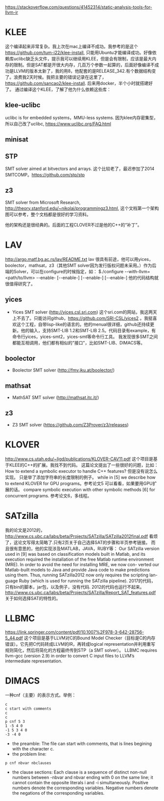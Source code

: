 https://stackoverflow.com/questions/41452314/static-analysis-tools-for-llvm-ir

# KLEE
这个编译起来非常复杂。我上次在mac上编译不成功。我参考的是这个 https://github.com/tum-i22/klee-install, 只能用Ubuntu才能编译成功。好像依赖库uclibc缺乏头文件，提示我可以继续用KLEE，但是会有限制，应该是最大内存的限制。但是SAT都是开很大内存，几百万个参数一起算的，后面好像编译不成功是LLVM的版本太新了，我的用8，他配套的是RELEASE_342.有个数据结构变了。浪费我2天时候。我把主要的错误记录在这里了，https://github.com/sancao2/klee-install.
后来用docker，半个小时就搭建好了。
通过编译这个KLEE，了解了他为什么依赖这些库：
## klee-uclibc
uclibc is for embedded systems，MMU-less systems. 因为klee内存密集型，所以自己改了uclibc, https://www.uclibc.org/FAQ.html
## minisat

## STP
SMT solver aimed at bitvectors and arrays. 这个比较老了，最迟参加了2014 SMTCOMP。https://github.com/stp/stp
## z3
SMT solver from Microsoft Research, http://theory.stanford.edu/~nikolaj/programmingz3.html, 这个文档第一个架构图可以参考，整个文档都是很好的学习资料。

他的架构还是很经典的。后面的工程CLOVER不过是他的C++的“补丁”。

# LAV
http://argo.matf.bg.ac.rs/lav/README.txt
lav 很具有前途，他可以用yices，boolector，mathsat，z3（其他SMT solver因为发行版权问题未采用。）作为后端的Solver，可以在configure的时候指定，如：
$./configure --with-llvm=<path/to/llvm> --enable-<solver1> [--enable-<solver2>] [--enable-<solver3>] [--enable-<solver4>]
他的代码结构就很值得研究了。
## yices
- Yices SMT solver (http://yices.csl.sri.com) 
这个sri.com的网站，我这两天上不去了。只能访问github，https://github.com/SRI-CSL/yices2 。我挺喜欢这个工程，自带lisp-like的语言的。他的menual很详细，github还持续更新。他的输入，支持SMT-LIB 1.2和SMT-LIB 2.5。代码目录有example，有命令行yices，yices-smt2，yices-smt等命令行工具。
我发现很多SMT之间都能互相调用，他们都有相似的"接口"，比如SMT-LIB、DIMACS等。
## boolector 
- Boolector SMT solver (http://fmv.jku.at/boolector/)
## mathsat   
- MathSAT SMT solver (http://mathsat.itc.it/)
## z3
- Z3 SMT solver (https://github.com/Z3Prover/z3/releases)

# KLOVER
http://www.cs.utah.edu/~ligd/publications/KLOVER-CAV11.pdf
这个项目是基于KLEE的C++的扩展。我找不到代码。
这篇论文提出了一些很好的问题，比如： How to extend a symbolic executor to handle C++ features? 但是没有说怎么实现。
只是举了添加字符串的长度限制的例子。
while in [5] we describe how to extend KLOVER for GPU programs。参考论文5 可以看看，如果要用GPU扩展的话。
compare symbolic execution with other symbolic methods [6] for concurrent programs. 参考论文6，多线程。


# SATzilla
我的论文是2012的，http://www.cs.ubc.ca/labs/beta/Projects/SATzilla/SATzilla2012final.pdf
看烦了，这论文写得太简略了.只有2页关于自己选择SAT的步骤和半页参考链接。
而且很有意思的，他的实现涉及MATLAB，JAVA，RUBY等：
Our SATzilla version used in [9] was based on classification models built in Matlab, and its execution required the installation of the free Matlab runtime environment (MRE). In order to avoid the need for installing MRE, we now con- verted our Matlab-built models to Java and provide Java code to make predictions using them. Thus, running SATzilla2012 now only requires the scripting lan- guage Ruby (which is used for running the SATzilla pipeline).
2017的代码，只有bin的脚本，jar包，以及例子，没有代码. 2012的代码也运行不起来。
http://www.cs.ubc.ca/labs/beta/Projects/SATzilla/Report_SAT_features.pdf
关于如何选择SAT的特性的。

# LLBMC
https://link.springer.com/content/pdf/10.1007%2F978-3-642-28756-5_44.pdf
这个项目是基于LLVM对C的Bound Model Checker（目标是C的内存错误）。它先把C代码转成LLVM的IR，再转成logical representation并利用重写规则简化，然后将简化的方程最终传到STP（a SMT solver）。
LLBMC requires llvm-gcc (version 2.9) in order to convert C input files to LLVM’s intermediate representation. 

# DIMACS
一种cnf（主要）的表示方式。举例：
```
c
c start with comments
c
c 
p cnf 5 3
1 -5 4 0
-1 5 3 4 0
-3 -4 0
```
- the preamble:
The file can start with comments, that is lines begining with the character c.
- the problem line:
```
p cnf nbvar nbclauses
```
- the clause sections:
Each clause is a sequence of distinct non-null numbers between -nbvar and nbvar ending with 0 on the same line; it cannot contain the opposite literals i and -i simultaneously. Positive numbers denote the corresponding variables. Negative numbers denote the negations of the corresponding variables.

